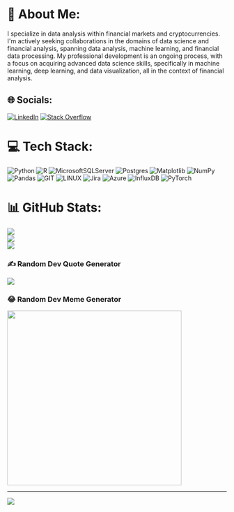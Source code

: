 # 💫 About Me:
I specialize in data analysis within financial markets and cryptocurrencies. I'm actively seeking collaborations in the domains of data science and financial analysis, spanning data analysis, machine learning, and financial data processing. My professional development is an ongoing process, with a focus on acquiring advanced data science skills, specifically in machine learning, deep learning, and data visualization, all in the context of financial analysis.

## 🌐 Socials:
[![LinkedIn](https://img.shields.io/badge/LinkedIn-%230077B5.svg?logo=linkedin&logoColor=white)](https://linkedin.com/in/https://www.linkedin.com/in/aleksander-kunysz-mpw-0740b8181/) [![Stack Overflow](https://img.shields.io/badge/-Stackoverflow-FE7A16?logo=stack-overflow&logoColor=white)](https://stackoverflow.com/users/22741082) 

# 💻 Tech Stack:
![Python](https://img.shields.io/badge/python-3670A0?style=for-the-badge&logo=python&logoColor=ffdd54) ![R](https://img.shields.io/badge/r-%23276DC3.svg?style=for-the-badge&logo=r&logoColor=white) ![MicrosoftSQLServer](https://img.shields.io/badge/Microsoft%20SQL%20Server-CC2927?style=for-the-badge&logo=microsoft%20sql%20server&logoColor=white) ![Postgres](https://img.shields.io/badge/postgres-%23316192.svg?style=for-the-badge&logo=postgresql&logoColor=white) ![Matplotlib](https://img.shields.io/badge/Matplotlib-%23ffffff.svg?style=for-the-badge&logo=Matplotlib&logoColor=black) ![NumPy](https://img.shields.io/badge/numpy-%23013243.svg?style=for-the-badge&logo=numpy&logoColor=white) ![Pandas](https://img.shields.io/badge/pandas-%23150458.svg?style=for-the-badge&logo=pandas&logoColor=white) ![GIT](https://img.shields.io/badge/Git-fc6d26?style=for-the-badge&logo=git&logoColor=white) ![LINUX](https://img.shields.io/badge/Linux-FCC624?style=for-the-badge&logo=linux&logoColor=black) ![Jira](https://img.shields.io/badge/jira-%230A0FFF.svg?style=for-the-badge&logo=jira&logoColor=white) ![Azure](https://img.shields.io/badge/azure-%230072C6.svg?style=for-the-badge&logo=microsoftazure&logoColor=white) ![InfluxDB](https://img.shields.io/badge/InfluxDB-22ADF6?style=for-the-badge&logo=InfluxDB&logoColor=white) ![PyTorch](https://img.shields.io/badge/PyTorch-%23EE4C2C.svg?style=for-the-badge&logo=PyTorch&logoColor=white)
# 📊 GitHub Stats:
![](https://github-readme-stats.vercel.app/api?username=AleksanderKun&theme=radical&hide_border=false&include_all_commits=false&count_private=true)<br/>
![](https://github-readme-streak-stats.herokuapp.com/?user=AleksanderKun&theme=radical&hide_border=false)<br/>
![](https://github-readme-stats.vercel.app/api/top-langs/?username=AleksanderKun&theme=radical&hide_border=false&include_all_commits=false&count_private=true&layout=compact)

### ✍️ Random Dev Quote Generator
![](https://quotes-github-readme.vercel.app/api?type=horizontal&theme=radical)

### 😂 Random Dev Meme Generator
<img src='https://randommeme-five.vercel.app/' style="height: 400px;"/>

---
[![](https://visitcount.itsvg.in/api?id=AleksanderKun&icon=0&color=0)](https://visitcount.itsvg.in)

<!-- Proudly created with GPRM ( https://gprm.itsvg.in ) -->
